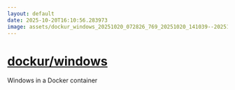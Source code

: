 ```yaml
---
layout: default
date: 2025-10-20T16:10:56.283973
image: assets/dockur_windows_20251020_072826_769_20251020_141039--20251020T161039281--cropped.png
---
```


# [dockur/windows](https://github.com/dockur/windows/)

Windows in a Docker container
